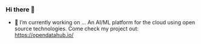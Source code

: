 ### Hi there 👋
- 🔭 I’m currently working on ...
An AI/ML platform for the cloud using open source technologies. Come check my project out: https://opendatahub.io/

<!--
**maulikjs/maulikjs** is a ✨ _special_ ✨ repository because its `README.md` (this file) appears on your GitHub profile.

Here are some ideas to get you started:


- 🌱 I’m currently learning ...
- 👯 I’m looking to collaborate on ...
- 🤔 I’m looking for help with ...
- 💬 Ask me about ...
- 📫 How to reach me: ...
- 😄 Pronouns: ...
- ⚡ Fun fact: ...
-->
